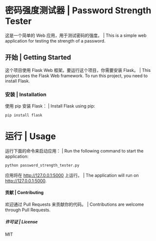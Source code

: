 # 密码强度测试器 | Password Strength Tester

这是一个简单的 Web 应用，用于测试密码的强度。 | This is a simple web application for testing the strength of a password.

## 开始 | Getting Started

这个项目使用 Flask Web 框架。要运行这个项目，你需要安装 Flask。 | This project uses the Flask Web framework. To run this project, you need to install Flask.

### 安装 | Installation

使用 pip 安装 Flask： | Install Flask using pip:

```bash
pip install flask
```


# 运行 | Usage

运行下面的命令来启动应用： | Run the following command to start the application:

```bash
python password_strength_tester.py
```
应用将在 http://127.0.0.1:5000 上运行。 | The application will run on http://127.0.0.1:5000.

#### 贡献 | Contributing
欢迎通过 Pull Requests 来贡献你的代码。 | Contributions are welcome through Pull Requests.

##### 许可证 | License
MIT
